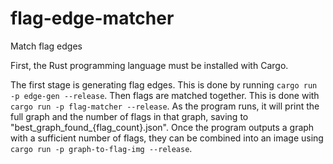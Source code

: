 # flag-edge-matcher
Match flag edges

First, the Rust programming language must be installed with Cargo.

The first stage is generating flag edges. This is done by running `cargo run -p edge-gen --release`.
Then flags are matched together. This is done with `cargo run -p flag-matcher --release`.
As the program runs, it will print the full graph and the number of flags in that graph, saving to "best_graph_found_{flag_count}.json".
Once the program outputs a graph with a sufficient number of flags, they can be combined into an image using `cargo run -p graph-to-flag-img --release`.
